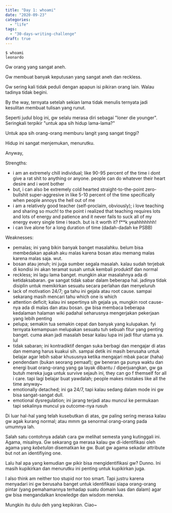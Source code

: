 ```yaml
---
title: "Day 1: whoami"
date: "2020-09-23"
categories: 
  - "life"
tags: 
  - "30-days-writing-challenge"
draft: true
---
```


```
$ whoami
leonardo
```

Gw orang yang sangat aneh.

Gw membuat banyak keputusan yang sangat aneh dan reckless.

Gw sering kali tidak peduli dengan apapun isi pikiran orang lain. Walau tadinya tidak begini.

By the way, ternyata setelah sekian lama tidak menulis ternyata jadi kesulitan membuat tulisan yang runut.

Seperti judul blog ini, gw selalu merasa diri sebagai "loner die younger". Seringkali terpikir "untuk apa sih hidup lama-lama?"

Untuk apa sih orang-orang memburu langit yang sangat tinggi?

Hidup ini sangat menjemukan, menurutku.

Anyway,

Strengths:

- i am an extremely chill individual; like 90-95 percent of the time i dont give a rat shit to anything or anyone. people can do whatever their heart desire and i wont bother
- but, i can also be extremely cold hearted straight-to-the-point zero-bullshit super-aggresive in like 5-10 percent of the time specifically when people annoys the hell out of me
- i am a relatively good teacher (self-proclaim, obviously); i love teaching and sharing so much! to the point i realized that teaching requires lots and lots of energy and patience and it never fails to suck all of my energy every single time i teach. but is it worth it? f\*\*k yeahhhhhhh!
- i can live alone for a long duration of time (dadah-dadah ke PSBB)

Weaknesses:

- pemalas; ini yang bikin banyak banget masalahku. belum bisa membedakan apakah aku malas karena bosan atau memang malas karena malas saja. wut.
- bosan atau jenuh; ini juga sumber segala masalah. kalau sudah terjebak di kondisi ini akan teramat susah untuk kembali produktif dan normal
- reckless; ini lagu lama banget. mungkin akar masalahnya ada di ketidaksabaran. gw sangat tidak sabar dalam beberapa hal. jadinya tidak disiplin untuk memikirkan sesuatu secara perlahan dan menyeluruh
- lack of motivation 24/7; ga tahu ini gejala atau root cause. sampai sekarang masih mencari tahu which one is which
- attention deficit; kalau ini sepertinya sih gejala ya, mungkin root cause-nya ada di malas dan atau bosan. gw bisa membaca beberapa kedalaman halaman wiki padahal seharusnya mengerjakan pekerjaan yang lebih penting
- pelupa; semakin tua semakin cepat dan banyak yang kulupakan. fyi ternyata kemampuan melupakan sesuatu tuh sebuah fitur yang penting banget. cuma akan jadi masalah besar kalau lupa ini jadi fitur utama ya. lul
- tidak sabaran; ini kontradiktif dengan suka berbagi dan mengajar di atas dan memang harus kuakui sih. sampai detik ini masih berusaha untuk belajar agar lebih sabar khususnya ketika mengajari mbak pacar (haha)
- pendendam (bukan seorang pemaaf); gw beneran ga punya waktu dan energi buat orang-orang yang ga layak dibantu / diperjuangkan, gw ga butuh mereka juga untuk survive sejauh ini, they can go f themself for all i care. tapi lagi belajar buat yawdalah; people makes mistakes like all the time anyway~
- emotionally detached; ini ga 24/7, tapi kalau sedang dalam mode ini gw bisa sangat-sangat dull.
- emotional dysregulation; ini jarang terjadi atau muncul ke permukaan tapi sekalinya muncul ya outcome-nya rusuh

Di luar hal-hal yang telah kusebutkan di atas, gw paling sering merasa kalau gw agak kurang normal; atau mmm ga senormal orang-orang pada umumnya lah.

Salah satu contohnya adalah cara gw melihat semesta yang kutinggali ini. Agama, misalnya. Gw sekarang ga merasa kalau gw di-identifikasi oleh agama yang _kebetulan_ disematkan ke gw. Buat gw agama sekadar attribute but not an identifiying one.

Lalu hal apa yang kemudian gw pikir bisa mengidentifikasi gw? Dunno. Ini masih kupikirkan dan menurutku ini penting untuk kupikirkan juga.

I also think am neither too stupid nor too smart. Tapi justru karena menyadari ini gw berusaha banget untuk identifikasi siapa orang-orang pintar (yang pemahamannya terhadap suatu domain luas dan dalam) agar gw bisa mengandalkan knowledge dan wisdom mereka.

Mungkin itu dulu deh yang kepikiran. Ciao~
